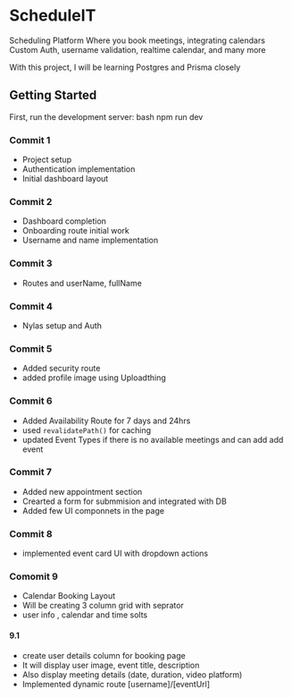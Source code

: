 # ScheduleIT

Scheduling Platform
Where you book meetings,
integrating calendars
Custom Auth, username validation,
realtime calendar, 
and many more 

With this project, I will be learning Postgres and Prisma closely 

## Getting Started
First, run the development server:
bash
npm run dev

### Commit 1
- Project setup
- Authentication implementation
- Initial dashboard layout

### Commit 2
- Dashboard completion
- Onboarding route initial work
- Username and name implementation

### Commit 3 
- Routes and userName, fullName

### Commit 4
- Nylas setup and Auth

### Commit 5
- Added security route 
- added profile image using Uploadthing 

### Commit 6
- Added Availability Route for 7 days and 24hrs 
- used `revalidatePath()` for caching 
- updated Event Types if there is no available meetings and can add add event 

### Commit 7
- Added new appointment section
- Crearted a form for submmision and integrated with DB
- Added few UI componnets in the page

### Commit 8
- implemented event card UI with dropdown actions

### Comomit 9
- Calendar Booking Layout
- Will be creating 3 column grid with seprator
- user info , calendar and time solts 

#### 9.1
- create user details column for booking page
- It will display user image, event title, description
- Also display meeting details (date, duration, video platform)
- Implemented dynamic route [username]/[eventUrl]